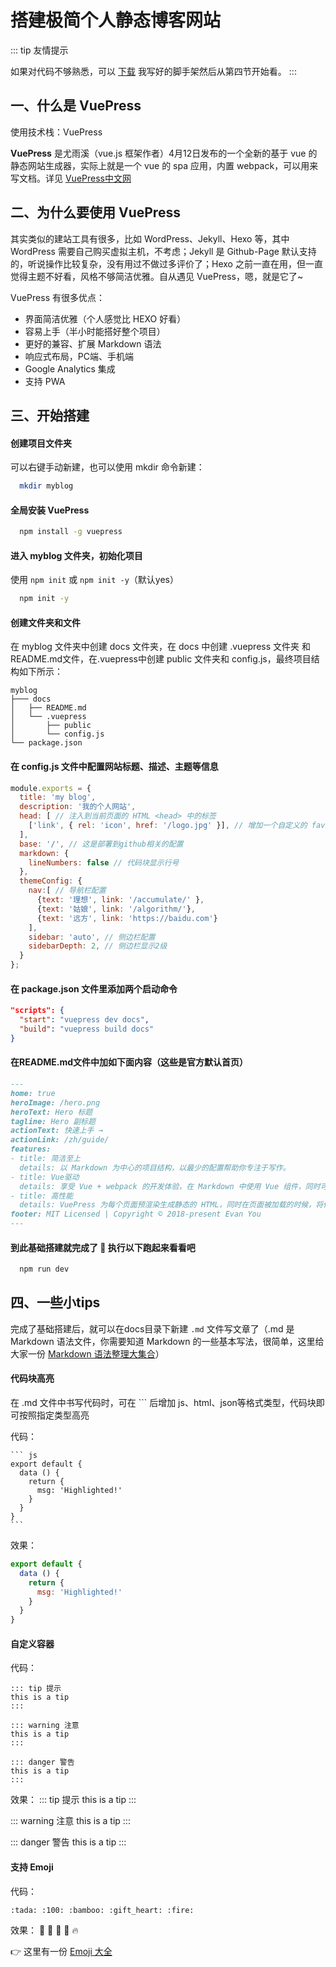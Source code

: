 # 搭建极简个人静态博客网站

<!-- ---
title: 极简搭建个人静态博客网站
sidebar: auto
sidebarDepth: 2
--- -->


::: tip 友情提示
<!-- 有阅读障碍的同学，可以跳过第一至四节，下载我写好的[工具包](https://github.com/zhangyunchencc/vuepress-devkit.git):  -->
如果对代码不够熟悉，可以 <a href="https://github.com/zhangyunchencc/vuepress-devkit.git">下载</a> 我写好的脚手架然后从第四节开始看。
:::

## 一、什么是 VuePress

使用技术栈：VuePress

**VuePress** 是尤雨溪（vue.js 框架作者）4月12日发布的一个全新的基于 vue 的静态网站生成器，实际上就是一个 vue 的 spa 应用，内置 webpack，可以用来写文档。详见 [VuePress中文网](https://vuepress.docschina.org/)

## 二、为什么要使用 VuePress
其实类似的建站工具有很多，比如 WordPress、Jekyll、Hexo 等，其中 WordPress 需要自己购买虚拟主机，不考虑；Jekyll 是 Github-Page 默认支持的，听说操作比较复杂，没有用过不做过多评价了；Hexo 之前一直在用，但一直觉得主题不好看，风格不够简洁优雅。自从遇见 VuePress，嗯，就是它了~ 

VuePress 有很多优点：
- 界面简洁优雅（个人感觉比 HEXO 好看）
- 容易上手（半小时能搭好整个项目）
- 更好的兼容、扩展 Markdown 语法
- 响应式布局，PC端、手机端
- Google Analytics 集成
- 支持 PWA

## 三、开始搭建
#### 创建项目文件夹
可以右键手动新建，也可以使用 mkdir 命令新建：
```bash
  mkdir myblog
```
#### 全局安装 VuePress
```bash
  npm install -g vuepress
```
#### 进入 myblog 文件夹，初始化项目
使用 `npm init` 或 `npm init -y`（默认yes）
```bash
  npm init -y
```
#### 创建文件夹和文件
在 myblog 文件夹中创建 docs 文件夹，在 docs 中创建 .vuepress 文件夹 和 README.md文件，在.vuepress中创建 public 文件夹和 config.js，最终项目结构如下所示：

    myblog
    ├─── docs
    │   ├── README.md
    │   └── .vuepress
    │       ├── public
    │       └── config.js
    └── package.json

#### 在 config.js 文件中配置网站标题、描述、主题等信息

```js
module.exports = {
  title: 'my blog',
  description: '我的个人网站',
  head: [ // 注入到当前页面的 HTML <head> 中的标签
    ['link', { rel: 'icon', href: '/logo.jpg' }], // 增加一个自定义的 favicon(网页标签的图标)
  ],
  base: '/', // 这是部署到github相关的配置
  markdown: {
    lineNumbers: false // 代码块显示行号
  },
  themeConfig: {
    nav:[ // 导航栏配置
      {text: '理想', link: '/accumulate/' },
      {text: '姑娘', link: '/algorithm/'},
      {text: '远方', link: 'https://baidu.com'}      
    ],
    sidebar: 'auto', // 侧边栏配置
    sidebarDepth: 2, // 侧边栏显示2级
  }
};
```

#### 在 package.json 文件里添加两个启动命令
```json
"scripts": {
  "start": "vuepress dev docs",
  "build": "vuepress build docs"
}
```
#### 在README.md文件中加如下面内容（这些是官方默认首页）
```markdown
---
home: true
heroImage: /hero.png
heroText: Hero 标题
tagline: Hero 副标题
actionText: 快速上手 →
actionLink: /zh/guide/
features:
- title: 简洁至上
  details: 以 Markdown 为中心的项目结构，以最少的配置帮助你专注于写作。
- title: Vue驱动
  details: 享受 Vue + webpack 的开发体验，在 Markdown 中使用 Vue 组件，同时可以使用 Vue 来开发自定义主题。
- title: 高性能
  details: VuePress 为每个页面预渲染生成静态的 HTML，同时在页面被加载的时候，将作为 SPA 运行。
footer: MIT Licensed | Copyright © 2018-present Evan You
---
```

#### 到此基础搭建就完成了 :tada: 执行以下跑起来看看吧
```bash
  npm run dev
```

## 四、一些小tips

完成了基础搭建后，就可以在docs目录下新建 `.md` 文件写文章了（.md 是 Markdown 语法文件，你需要知道 Markdown 的一些基本写法，很简单，这里给大家一份 [Markdown 语法整理大集合](https://www.jianshu.com/p/b03a8d7b1719)）


#### 代码块高亮
在 .md 文件中书写代码时，可在 ``` 后增加 js、html、json等格式类型，代码块即可按照指定类型高亮

代码：

<pre class="language-text"><code>``` js
export default {
  data () {
    return {
      msg: 'Highlighted!'
    }
  }
}
```</code></pre>

效果：
``` js
export default {
  data () {
    return {
      msg: 'Highlighted!'
    }
  }
}
```
#### 自定义容器

代码：

    ::: tip 提示
    this is a tip
    :::

    ::: warning 注意
    this is a tip
    :::

    ::: danger 警告
    this is a tip
    :::

效果：
::: tip 提示
this is a tip
:::

::: warning 注意
this is a tip
:::

::: danger 警告
this is a tip
:::

#### 支持 Emoji
代码：

    :tada: :100: :bamboo: :gift_heart: :fire:

效果：
:tada: :100: :bamboo: :gift_heart: :fire:

:point_right: 这里有一份 [Emoji 大全](https://www.webpagefx.com/tools/emoji-cheat-sheet/) 

